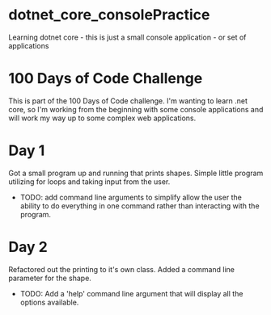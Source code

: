 # dotnet_core_consolePractice
Learning dotnet core - this is just a small console application - or set of applications

# 100 Days of Code Challenge
This is part of the 100 Days of Code challenge.  I'm wanting to learn .net core, so I'm working from the 
beginning with some console applications and will work my way up to some complex web applications.

# Day 1
Got a small program up and running that prints shapes.  Simple little program utilizing for loops and taking input from the user.
- TODO: add command line arguments to simplify allow the user the ability to do everything in one command rather than interacting
with the program.

# Day 2
Refactored out the printing to it's own class.  Added a command line parameter for the shape.  
- TODO: Add a 'help' command line argument that will display all the options available.
